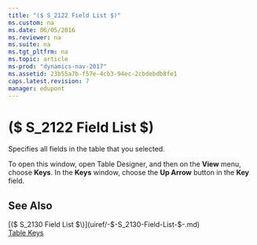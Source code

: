 ```yaml
---
title: "($ S_2122 Field List $)"
ms.custom: na
ms.date: 06/05/2016
ms.reviewer: na
ms.suite: na
ms.tgt_pltfrm: na
ms.topic: article
ms-prod: "dynamics-nav-2017"
ms.assetid: 23b55a7b-f57e-4cb3-94ec-2cbdebdb8fe1
caps.latest.revision: 7
manager: edupont
---
```

# ($ S_2122 Field List $)
Specifies all fields in the table that you selected.  

 To open this window, open Table Designer, and then on the **View** menu, choose **Keys**. In the **Keys** window, choose the **Up Arrow** button in the **Key** field.  

## See Also  
 [\($ S\_2130 Field List $\)](uiref/-$-S_2130-Field-List-$-.md)   
 [Table Keys](../Table-Keys.md)
